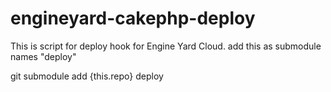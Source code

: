 engineyard-cakephp-deploy
=========================
This is script for deploy hook for Engine Yard Cloud. add this as submodule names "deploy"

git submodule add {this.repo} deploy
